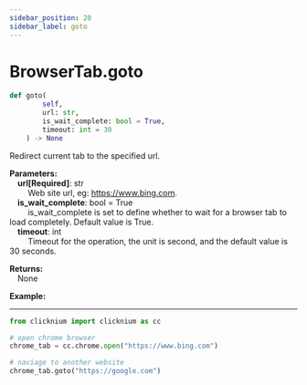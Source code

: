 ```yaml
---
sidebar_position: 20
sidebar_label: goto
---
```

# BrowserTab.goto

```python
def goto(
        self,
        url: str,
        is_wait_complete: bool = True,
        timeout: int = 30
    ) -> None
```  

Redirect current tab to the specified url.

**Parameters:**  
    &emsp;**url[Required]**: str   
        &emsp;&emsp; Web site url, eg: <https://www.bing.com>.  
    &emsp;**is_wait_complete**: bool = True  
        &emsp;&emsp; is_wait_complete is set to define whether to wait for a browser tab to load completely. Default value is True.   
    &emsp;**timeout**: int  
        &emsp;&emsp; Timeout for the operation, the unit is second, and the default value is 30 seconds. 

**Returns:**  
    &emsp;None

**Example:**
***
```python
from clicknium import clicknium as cc

# open chrome browser
chrome_tab = cc.chrome.open("https://www.bing.com")

# naviage to another website
chrome_tab.goto("https://google.com")
```